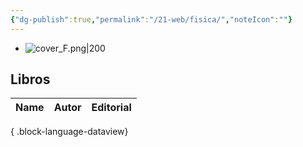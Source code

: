 ```yaml
---
{"dg-publish":true,"permalink":"/21-web/fisica/","noteIcon":""}
---
```


- ![cover_F.png|200](/img/user/11%20%C3%81reas%20%E2%9A%99/02%20Biblioteca/%F0%9F%92%BE%20Adjuntos/cover_F.png)
## Libros
| Name | Autor | Editorial |
| ---- | ----- | --------- |

{ .block-language-dataview}